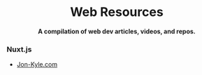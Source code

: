 <h1 align="center">Web Resources</h1>
<div align="center"><strong>A compilation of web dev articles, videos, and repos.</strong></div>

### Nuxt.js
- [Jon-Kyle.com](https://github.com/jondashkyle/jon-kyle.com)
